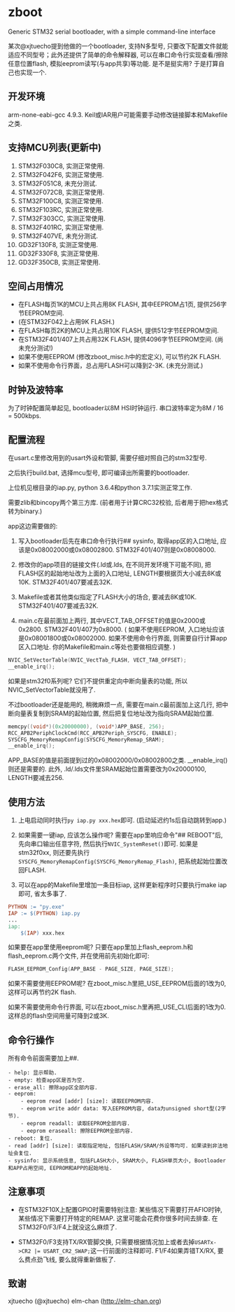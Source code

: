 # zboot
Generic STM32 serial bootloader, with a simple command-line interface

某次@xjtuecho提到他做的一个bootloader, 支持N多型号, 只要改下配置文件就能适应不同型号；此外还提供了简单的命令解释器, 可以在串口命令行实现查看/擦除任意位置flash, 模拟eeprom读写(与app共享)等功能. 是不是挺实用? 于是打算自己也实现一个.

## 开发环境

arm-none-eabi-gcc 4.9.3. Keil或IAR用户可能需要手动修改链接脚本和Makefile之类.

## 支持MCU列表(更新中)

1. STM32F030C8, 实测正常使用.
1. STM32F042F6, 实测正常使用.
1. STM32F051C8, 未充分测试.
1. STM32F072CB, 实测正常使用.
1. STM32F100C8, 实测正常使用.
1. STM32F103RC, 实测正常使用.
1. STM32F303CC, 实测正常使用.
1. STM32F401RC, 实测正常使用.
1. STM32F407VE, 未充分测试.
1. GD32F130F8, 实测正常使用.
1. GD32F330F8, 实测正常使用.
1. GD32F350CB, 实测正常使用.

## 空间占用情况

- 在FLASH每页1K的MCU上共占用8K FLASH, 其中EEPROM占1页, 提供256字节EEPROM空间.
- (在STM32F042上占用9K FLASH.)
- 在FLASH每页2K的MCU上共占用10K FLASH, 提供512字节EEPROM空间.
- 在STM32F401/407上共占用32K FLASH, 提供4096字节EEPROM空间. (尚未充分测试!)
- 如果不使用EEPROM (修改zboot_misc.h中的宏定义), 可以节约2K FLASH.
- 如果不使用命令行界面，总占用FLASH可以降到2-3K. (未充分测试.)

## 时钟及波特率

为了时钟配置简单起见, bootloader以8M HSI时钟运行. 串口波特率定为8M / 16 = 500kbps.

## 配置流程

在usart.c里修改用到的usart外设和管脚, 需要仔细对照自己的stm32型号.

之后执行build.bat, 选择mcu型号, 即可编译出所需要的bootloader.

上位机见根目录的iap.py, python 3.6.4和python 3.7.1实测正常工作. 

需要zlib和bincopy两个第三方库. (前者用于计算CRC32校验, 后者用于把hex格式转为binary.)

app这边需要做的:

1. 写入bootloader后先在串口命令行执行## sysinfo, 取得app区的入口地址, 应该是0x08002000或0x08002800. STM32F401/407则是0x08008000. 

1. 修改你的app项目的链接文件(.ld或.lds, 在不同开发环境下可能不同), 把FLASH区的起始地址改为上面的入口地址,  LENGTH要根据页大小减去8K或10K. STM32F401/407要减去32K.

1. Makefile或者其他类似指定了FLASH大小的场合, 要减去8K或10K. STM32F401/407要减去32K.

1. main.c在最前面加上两行, 其中VECT_TAB_OFFSET的值是0x2000或0x2800. STM32F401/407为0x8000.
( 如果不使用EEPROM, 入口地址应该是0x08001800或0x08002000. 如果不使用命令行界面, 则需要自行计算app区入口地址. 你的Makefile和main.c等处也要做相应调整. )

```c
NVIC_SetVectorTable(NVIC_VectTab_FLASH, VECT_TAB_OFFSET);
__enable_irq();
```

如果是stm32f0系列呢? 它们不提供重定向中断向量表的功能, 所以NVIC_SetVectorTable就没用了. 

不过bootloader还是能用的, 稍微麻烦一点, 需要在main.c最前面加上这几行, 把中断向量表复制到SRAM的起始位置,  然后把复位地址改为指向SRAM起始位置.  

```c
memcpy((void*)(0x20000000), (void*)APP_BASE, 256);
RCC_APB2PeriphClockCmd(RCC_APB2Periph_SYSCFG, ENABLE);
SYSCFG_MemoryRemapConfig(SYSCFG_MemoryRemap_SRAM);
__enable_irq(); 
```
   
APP_BASE的值是前面提到过的0x08002000/0x08002800之类. __enable_irq()则还是需要的. 此外, .ld/.lds文件里SRAM起始位置需要改为0x20000100, LENGTH要减去256.

## 使用方法

1. 上电启动同时执行`py iap.py xxx.hex`即可. (启动延迟约1s后自动跳转到app.) 

1. 如果需要一键iap, 应该怎么操作呢? 需要在app里响应命令"## REBOOT"后, 先向串口输出任意字符, 然后执行`NVIC_SystemReset()`即可. 如果是stm32f0xx, 则还要先执行`SYSCFG_MemoryRemapConfig(SYSCFG_MemoryRemap_Flash)`, 把系统起始位置改回FLASH. 

1. 可以在app的Makefile里增加一条目标iap, 这样更新程序时只要执行make iap即可, 省太多事了.

```makefile
PYTHON := "py.exe"
IAP := $(PYTHON) iap.py
...
iap:
    $(IAP) xxx.hex
```

如果要在app里使用eeprom呢? 只要在app里加上flash_eeprom.h和flash_eeprom.c两个文件, 并在使用前先初始化即可:

```c
FLASH_EEPROM_Config(APP_BASE - PAGE_SIZE, PAGE_SIZE);
```

如果不需要使用EEPROM呢? 在zboot_misc.h里把_USE_EEPROM后面的1改为0, 这样可以再节约2K flash.

如果不需要使用命令行界面, 可以在zboot_misc.h里再把_USE_CLI后面的1改为0. 这样总的flash空间用量可降到2或3K.

## 命令行操作

所有命令前面需要加上##.

```
- help: 显示帮助.
- empty: 检查app区是否为空.
- erase_all: 擦除app区全部内容.
- eeprom: 
    - eeprom read [addr] [size]: 读取EEPROM内容.
    - eeprom write addr data: 写入EEPROM内容, data为unsigned short型(2字节).
    - eeprom readall: 读取EEPROM全部内容.
    - eeprom eraseall: 擦除EEPROM全部内容.
- reboot: 复位.
- read [addr] [size]: 读取指定地址, 包括FLASH/SRAM/外设等均可. 如果读到非法地址会复位.
- sysinfo: 显示系统信息, 包括FLASH大小, SRAM大小, FLASH单页大小, Bootloader和APP占用空间, EEPROM和APP的起始地址.
```

## 注意事项

- 在STM32F10X上配置GPIO时需要特别注意: 某些情况下需要打开AFIO时钟, 某些情况下需要打开特定的REMAP. 这里可能会花费你很多时间去排查. 在STM32F0/F3/F4上就没这么麻烦了.

- STM32F0/F3支持TX/RX管脚交换, 只需要根据情况加上或者去掉`USARTx->CR2 |= USART_CR2_SWAP;`这一行前面的注释即可. F1/F4如果弄错TX/RX, 要么费点劲飞线, 要么就得重新做板了.  

## 致谢

xjtuecho (@xjtuecho)
elm-chan (http://elm-chan.org)
